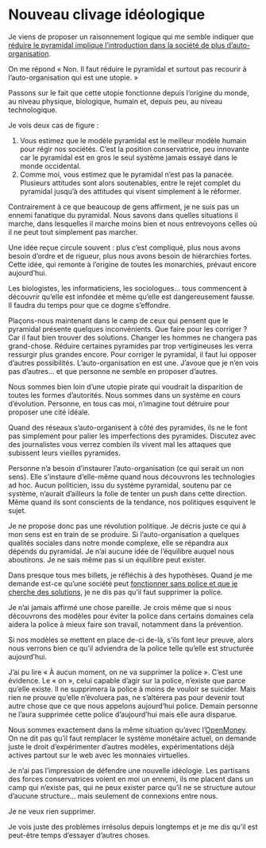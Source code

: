 # Nouveau clivage idéologique

Je viens de proposer un raisonnement logique qui me semble indiquer que [réduire le pyramidal implique l’introduction dans la société de plus d’auto-organisation](https://tcrouzet.com/2008/09/02/non-pyramidal-rime-avec-auto-organisation/).

On me répond « Non. Il faut réduire le pyramidal et surtout pas recourir à l’auto-organisation qui est une utopie. »

Passons sur le fait que cette utopie fonctionne depuis l’origine du monde, au niveau physique, biologique, humain et, depuis peu, au niveau technologique.

Je vois deux cas de figure :

1. Vous estimez que le modèle pyramidal est le meilleur modèle humain pour régir nos sociétés. C’est la position conservatrice, peu innovante car le pyramidal est en gros le seul système jamais essayé dans le monde occidental.
2. Comme moi, vous estimez que le pyramidal n’est pas la panacée. Plusieurs attitudes sont alors soutenables, entre le rejet complet du pyramidal jusqu’à des attitudes qui visent simplement à le réformer.

Contrairement à ce que beaucoup de gens affirment, je ne suis pas un ennemi fanatique du pyramidal. Nous savons dans quelles situations il marche, dans lesquelles il marche moins bien et nous entrevoyons celles où il ne peut tout simplement pas marcher.

Une idée reçue circule souvent : plus c’est compliqué, plus nous avons besoin d’ordre et de rigueur, plus nous avons besoin de hiérarchies fortes. Cette idée, qui remonte à l’origine de toutes les monarchies, prévaut encore aujourd’hui.

Les biologistes, les informaticiens, les sociologues… tous commencent à découvrir qu’elle est infondée et même qu’elle est dangereusement fausse. Il faudra du temps pour que ce dogme s’effondre.

Plaçons-nous maintenant dans le camp de ceux qui pensent que le pyramidal présente quelques inconvénients. Que faire pour les corriger ? Car il faut bien trouver des solutions. Changer les hommes ne changera pas grand-chose. Réduire certaines pyramides par trop vertigineuses les verra ressurgir plus grandes encore. Pour corriger le pyramidal, il faut lui opposer d’autres possibilités. L’auto-organisation en est une. J’avoue que je n’en vois pas d’autres… et que personne ne semble en proposer d’autres.

Nous sommes bien loin d’une utopie pirate qui voudrait la disparition de toutes les formes d’autorités. Nous sommes dans un système en cours d’évolution. Personne, en tous cas moi, n’imagine tout détruire pour proposer une cité idéale.

Quand des réseaux s’auto-organisent à côté des pyramides, ils ne le font pas simplement pour palier les imperfections des pyramides. Discutez avec des journalistes vous verrez combien ils vivent mal les attaques que subissent leurs vieilles pyramides.

Personne n’a besoin d’instaurer l’auto-organisation (ce qui serait un non sens). Elle s’instaure d’elle-même quand nous découvrons les technologies ad hoc. Aucun politicien, issu du système pyramidal, soutenu par ce système, n’aurait d’ailleurs la folie de tenter un push dans cette direction. Même quand ils sont conscients de la tendance, nos politiques esquivent le sujet.

Je ne propose donc pas une révolution politique. Je décris juste ce qui à mon sens est en train de se produire. Si l’auto-organisation a quelques qualités sociales dans notre monde complexe, elle se répandra aux dépends du pyramidal. Je n’ai aucune idée de l’équilibre auquel nous aboutirons. Je ne sais même pas si un équilibre peut exister.

Dans presque tous mes billets, je réfléchis à des hypothèses. Quand je me demande est-ce qu’une société peut [fonctionner sans police et que je cherche des solutions](https://tcrouzet.com/2008/09/01/vivre-ensemble-sans-police/), je ne dis pas qu’il faut supprimer la police.

Je n’ai jamais affirmé une chose pareille. Je crois même que si nous découvrons des modèles pour éviter la police dans certains domaines cela aidera la police à mieux faire son travail, notamment dans la prévention.

Si nos modèles se mettent en place de-ci de-là, s’ils font leur preuve, alors nous verrons bien ce qu’il adviendra de la police telle qu’elle est structurée aujourd’hui.

J’ai pu lire « À aucun moment, on ne va supprimer la police ». C’est une évidence. Le « on », celui capable d’agir sur la police, n’existe que parce qu’elle existe. Il ne supprimera la police à moins de vouloir se suicider. Mais rien ne prouve qu’elle n’évoluera pas, ne s’altérera pas pour devenir tout autre chose que ce que nous appelons aujourd’hui police. Demain personne ne l’aura supprimée cette police d’aujourd’hui mais elle aura disparue.

Nous sommes exactement dans la même situation qu’avec l’[OpenMoney](http://www.openmoney.org/). On ne dit pas qu’il faut remplacer le système monétaire actuel, on demande juste le droit d’expérimenter d’autres modèles, expérimentations déjà actives partout sur le web avec les monnaies virtuelles.

Je n’ai pas l’impression de défendre une nouvelle idéologie. Les partisans des forces conservatrices voient en moi un ennemi, ils me placent dans un camp qui n’existe pas, qui ne peux exister parce qu’il ne se structure autour d’aucune structure… mais seulement de connexions entre nous.

Je ne veux rien supprimer.

Je vois juste des problèmes irrésolus depuis longtemps et je me dis qu’il est peut-être temps d’essayer d’autres choses.